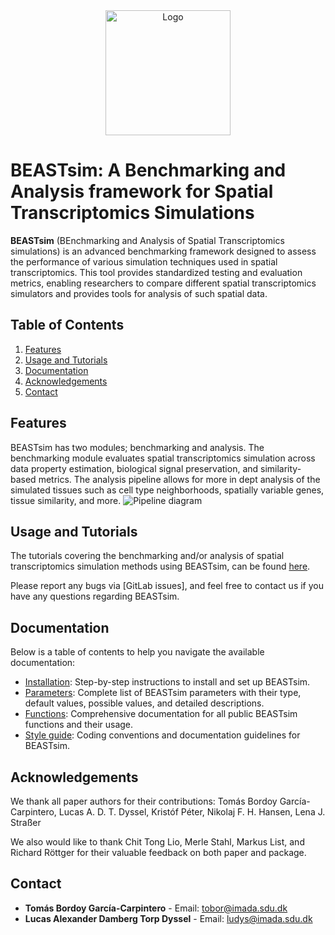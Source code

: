 <center>
  <img src="docs/assets/BEAST - logo.png" alt="Logo" width="200"/>
</center>

# BEASTsim: A Benchmarking and Analysis framework for Spatial Transcriptomics Simulations

**BEASTsim** (BEnchmarking and Analysis of Spatial Transcriptomics simulations) is an advanced benchmarking framework designed to assess the performance of various simulation techniques used in spatial transcriptomics. This tool provides standardized testing and evaluation metrics, enabling researchers to compare different spatial transcriptomics simulators and provides tools for analysis of such spatial data.

## Table of Contents
1. [Features](#features)
2. [Usage and Tutorials](#usage-and-tutorials)
3. [Documentation](#documentation)
4. [Acknowledgements](#acknowledgements)
5. [Contact](#contact)

## Features
 
BEASTsim has two modules; benchmarking and analysis. The benchmarking module evaluates spatial transcriptomics simulation across data property estimation, biological signal preservation, and similarity-based metrics. 
The analysis pipeline allows for more in dept analysis of the simulated tissues such as cell type neighborhoods, spatially variable genes, tissue similarity, and more.
![Pipeline diagram](docs/assets/Workflow%20pipeline.png)

## Usage and Tutorials

The tutorials covering the benchmarking and/or analysis of spatial transcriptomics simulation methods using BEASTsim, can be found [here](docs/tutorials).

Please report any bugs via [GitLab issues], and feel free to contact us if you have any questions regarding BEASTsim.

## Documentation

Below is a table of contents to help you navigate the available documentation:

- [Installation](docs/installation-docs.md): Step-by-step instructions to install and set up BEASTsim.
- [Parameters](docs/parameters-docs.md): Complete list of BEASTsim parameters with their type, default values, possible values, and detailed descriptions.
- [Functions](docs/functions-docs.md): Comprehensive documentation for all public BEASTsim functions and their usage.
- [Style guide](docs/style_guide.md): Coding conventions and documentation guidelines for BEASTsim.

## Acknowledgements

We thank all paper authors for their contributions: Tomás Bordoy García-Carpintero, Lucas A. D. T. Dyssel, Kristóf Péter, Nikolaj F. H. Hansen, Lena J. Straßer

We also would like to thank Chit Tong Lio, Merle Stahl, Markus List, and Richard Röttger for their valuable feedback on both paper and package.

## Contact

- **Tomás Bordoy García-Carpintero** - Email: tobor@imada.sdu.dk
- **Lucas Alexander Damberg Torp Dyssel** - Email: ludys@imada.sdu.dk

